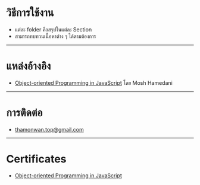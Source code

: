 # วิธีการใช้งาน
- แต่ละ folder คือสรุปในแต่ละ Section
- สามารถทบทวนเนื้อหาต่าง ๆ ได้ตามต้องการ

---
# แหล่งอ้างอิง
- [Object-oriented Programming in JavaScript](https://www.udemy.com/share/1001CoBUMZeFhWQHQ=/) โดย Mosh Hamedani
---
# การติดต่อ
- thamonwan.top@gmail.com
---
# Certificates
- [Object-oriented Programming in JavaScript](https://www.thamonwan.top/certificates/)
